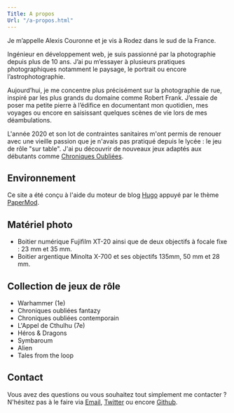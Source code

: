 ```yaml
---
Title: A propos
Url: "/a-propos.html"
---
```



Je m’appelle Alexis Couronne et je vis à Rodez dans le sud de la France.

Ingénieur en développement web, je suis passionné par la photographie depuis plus de 10 ans. J’ai pu m’essayer à plusieurs pratiques photographiques notamment le paysage, le portrait ou encore l’astrophotographie.

Aujourd’hui, je me concentre plus précisément sur la photographie de rue, inspiré par les plus grands du domaine comme Robert Frank. J’essaie de poser ma petite pierre à l’édifice en documentant mon quotidien, mes voyages ou encore en saisissant quelques scènes de vie lors de mes déambulations.


L'année 2020 et son lot de contraintes sanitaires m'ont permis de renouer avec une vieille passion que je n'avais pas pratiqué depuis le lycée : le jeu de rôle "sur table".
J'ai pu découvrir de nouveaux jeux adaptés aux débutants comme [Chroniques Oubliées](https://www.black-book-editions.fr/catalogue.php?id=13).


## Environnement

Ce site a été conçu à l'aide du moteur de blog [Hugo](https://gohugo.io) appuyé par le thème [PaperMod](https://github.com/adityatelange/hugo-PaperMod).


## Matériel photo

- Boitier numérique Fujifilm XT-20 ainsi que de deux objectifs à focale fixe : 23 mm et 35 mm.
- Boitier argentique Minolta X-700 et ses objectifs 135mm, 50 mm et 28 mm.


## Collection de jeux de rôle

- Warhammer (1e)
- Chroniques oubliées fantazy
- Chroniques oubliées contemporain
- L'Appel de Cthulhu (7e)
- Héros & Dragons
- Symbaroum
- Alien
- Tales from the loop


## Contact

Vous avez des questions ou vous souhaitez tout simplement me contacter ? N'hésitez pas à le faire via [Email](mailto:contact@skitoo.net), [Twitter](https://twitter.com/skitoo/ "Twitter") ou encore [Github](https://github.com/skitoo "Github").
